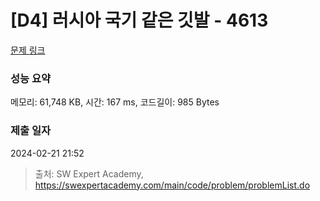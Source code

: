# [D4] 러시아 국기 같은 깃발 - 4613 

[문제 링크](https://swexpertacademy.com/main/code/problem/problemDetail.do?contestProbId=AWQl9TIK8qoDFAXj) 

### 성능 요약

메모리: 61,748 KB, 시간: 167 ms, 코드길이: 985 Bytes

### 제출 일자

2024-02-21 21:52



> 출처: SW Expert Academy, https://swexpertacademy.com/main/code/problem/problemList.do